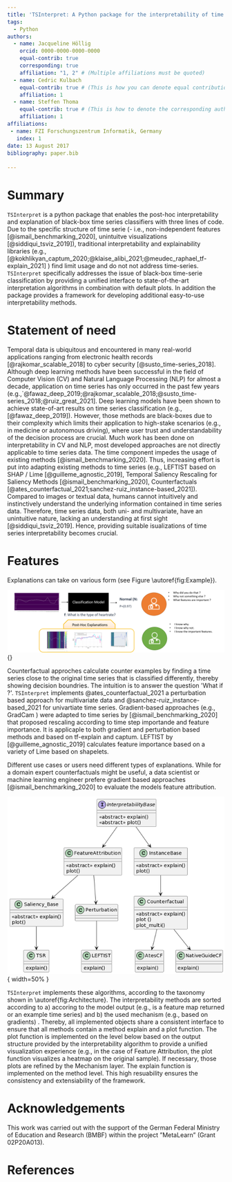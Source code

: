 ```yaml
---
title: 'TSInterpret: A Python package for the interpretability of time series classification'
tags:
  - Python
authors:
  - name: Jacqueline Höllig 
    orcid: 0000-0000-0000-0000
    equal-contrib: true
    corresponding: true
    affiliation: "1, 2" # (Multiple affiliations must be quoted)
  - name: Cedric Kulbach
    equal-contrib: true # (This is how you can denote equal contributions between multiple authors)
    affiliation: 1
  - name: Steffen Thoma
    equal-contrib: true # (This is how to denote the corresponding author)
    affiliation: 1
affiliations:
 - name: FZI Forschungszentrum Informatik, Germany
   index: 1
date: 13 August 2017
bibliography: paper.bib

---
```


# Summary

`TSInterpret` is a python package that enables the post-hoc interpretability and explanation of black-box time series classifiers with three lines of code. Due to the specific structure of time serie (- i.e., non-independent features [@ismail_benchmarking_2020], unintuitve visualizations [@siddiqui_tsviz_2019]), traditional interpretability and explainability libraries (e.g., [@kokhlikyan_captum_2020;@klaise_alibi_2021;@meudec_raphael_tf-explain_2021] ) find limit usage and do not not address time-series. `TSInterpret` specifically addresses the issue of black-box time-serie classification by providing a unified interface to state-of-the-art interpretation algorithms in combination with default plots. In addition the package provides a framework for developing additional easy-to-use interpretability methods.

# Statement of need

Temporal data is ubiquitous and encountered in many real-world applications ranging from electronic health records [@rajkomar_scalable_2018] to cyber security [@susto_time-series_2018]. Although deep learning methods have been successful in the field of Computer Vision (CV) and Natural Language Processing (NLP) for almost a decade, application on time series has only occurred in the past few years (e.g.,`@fawaz_deep_2019;@rajkomar_scalable_2018;@susto_time-series_2018;@ruiz_great_2021]. Deep learning models have been shown to achieve state-of-art results on time series classification (e.g., [@fawaz_deep_2019]). However, those methods are black-boxes due to their complexity which limits their application to high-stake scenarios (e.g., in medicine or autonomous driving), where user trust and understandability of the decision process are crucial. Much work has been done on interpretability in CV and NLP, most developed approaches are not directly applicable to time series data. The time component impedes the usage of existing methods [@ismail_benchmarking_2020]. Thus, increasing effort is put into adapting existing methods to time series (e.g., LEFTIST based on SHAP / Lime [@guilleme_agnostic_2019], Temporal Saliency Rescaling for Saliency Methods [@ismail_benchmarking_2020], Counterfactuals [@ates_counterfactual_2021;sanchez-ruiz_instance-based_2021]). Compared to images or textual data, humans cannot intuitively and instinctively understand the underlying information contained in time series data. Therefore, time series data, both uni- and multivariate, have an unintuitive nature, lacking an understanding at first sight  [@siddiqui_tsviz_2019]. Hence, providing suitable isualizations of time series interpretability becomes crucial.

# Features

Explanations can take on various form (see Figure \autoref{fig:Example}). 

![Explanations.\label{fig:Example}](ECG.png){}

Counterfactual approches calculate counter examples by finding a time series close to the original time series that is classified differently, thereby showing decision boundries. The intuition is to answer the question 'What if ?'. `TSInterpret` implements @ates_counterfactual_2021 a perturbation based approach for multivariate data and @sanchez-ruiz_instance-based_2021 for univartiate time series.
Gradient-based approaches (e.g., GradCam ) were adapted to time series by [@ismail_benchmarking_2020] that proposed rescaling according to time step importande and feature importance. It is applicaple to both gradient and perturbation based methods and based on tf-explain and captum. 
LEFTIST by [@guilleme_agnostic_2019] calculates feature importance based on a variety of Lime based on shapelets.

Different use cases or users need different types of explanations. While for a domain expert counterfactuals might be useful, a data scientist or machine learning engineer prefere gradient based approaches [@ismail_benchmarking_2020] to evaluate the models feature attribution.

![Architecture of TSInterpret.\label{fig:Architecture}](Taxonomy.png){ width=50% }

`TSInterpret` implements these algorithms, according to the taxonomy shown in \autoref{fig:Architecture}. The interpretability methods are sorted according to a) accoring to the model output (e.g., is a feature map returned or an example time series) and b) the used mechanism (e.g., based on gradients) . Thereby, all implemented objects share a consistent interface to ensure that all methods contain a method explain and a plot function. The plot function is implemented on the level below based on the output structure provided by the interpretability algorithm to provide a unified visualization experience (e.g., in the case of Feature Attribution, the plot function visualizes a heatmap on the original sample). If necessary, those plots are refined by the Mechanism layer. The explain function is implemented on the method level. This high resuability ensures the consistency and  extensiability of the framework.

# Acknowledgements

This work was carried out with the support of the German Federal Ministry of Education
and Research (BMBF) within the project ”MetaLearn” (Grant 02P20A013).

# References